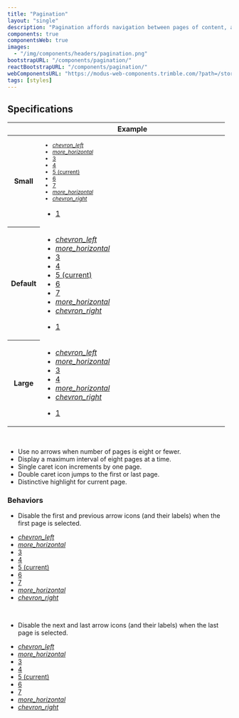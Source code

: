 ```yaml
---
title: "Pagination"
layout: "single"
description: "Pagination affords navigation between pages of content, and it highlights the page currently in view."
components: true
componentsWeb: true
images:
  - "/img/components/headers/pagination.png"
bootstrapURL: "/components/pagination/"
reactBootstrapURL: "/components/pagination/"
webComponentsURL: "https://modus-web-components.trimble.com/?path=/story/components-pagination--default"
tags: [styles]
---
```


## Specifications

<table class="table table-bordered">
  <thead class="thead-light">
    <tr>
      <th></th>
      <th>Example</th>
    </tr>
  </thead>
  <tbody>
    <tr>
      <th scope="row">Small</th>
      <td class="anatomy-cell">
        <nav aria-label="Page Navigation Example" class="w-75">
          <ul class="pagination pagination-sm anatomy-display-static" data-anatomy-colors="false" style="font-size: 12px">
            <li class="page-item">
              <a class="page-link" href="#" aria-label="Previous">
                <i class="modus-icons" aria-hidden="true">chevron_left</i>
              </a>
            </li>
            <li class="page-item">
              <a class="page-link" href="#" aria-label="view more">
                <i class="modus-icons notranslate">more_horizontal</i>
              </a>
            </li>
            <li class="page-item">
              <a class="page-link" href="#"> 3 </a>
            </li>
            <li class="page-item">
              <a class="page-link" href="#"> 4 </a>
            </li>
            <li class="page-item active" aria-current="page">
              <a class="page-link" href="#">5 <span class="sr-only">(current)</span></a>
            </li>
            <li class="page-item">
              <a class="page-link" href="#"> 6 </a>
            </li>
            <li class="page-item">
              <a class="page-link" href="#"> 7 </a>
            </li>
            <li class="page-item">
              <a class="page-link" href="#" aria-label="view more">
                <i class="modus-icons notranslate">more_horizontal</i>
              </a>
            </li>
            <li class="page-item">
              <a class="page-link" href="#" aria-label="Next">
                <i class="modus-icons notranslate" aria-hidden="true">chevron_right</i>
              </a>
            </li>
          </ul>
        </nav>
        <nav aria-label="Page Navigation Example">
          <ul class="pagination pagination-sm m-0 mt-5">
            <li class="page-item">
              <a href="#" class="page-link anatomy-display-static" data-anatomy-colors="false" data-anatomy-popover="false">1</a>
            </li>
          </ul>
        </nav>
      </td>
    </tr>
    <tr>
      <th scope="row">Default</th>
      <td class="anatomy-cell">
        <div>
          <nav aria-label="..." style="width: 300px">
            <ul class="pagination anatomy-display-static" data-anatomy-colors="false">
              <li class="page-item">
                <a class="page-link" href="#" aria-label="Previous">
                  <i class="modus-icons notranslate" aria-hidden="true">chevron_left</i>
                </a>
              </li>
              <li class="page-item">
                <a class="page-link" href="#" aria-label="view more">
                  <i class="modus-icons notranslate">more_horizontal</i>
                </a>
              </li>
              <li class="page-item">
                <a class="page-link" href="#"> 3 </a>
              </li>
              <li class="page-item">
                <a class="page-link" href="#"> 4 </a>
              </li>
              <li class="page-item active" aria-current="page">
                <a class="page-link" href="#">5 <span class="sr-only">(current)</span></a>
              </li>
              <li class="page-item">
                <a class="page-link" href="#"> 6 </a>
              </li>
              <li class="page-item">
                <a class="page-link" href="#"> 7 </a>
              </li>
              <li class="page-item">
                <a class="page-link" href="#" aria-label="view more">
                  <i class="modus-icons notranslate">more_horizontal</i>
                </a>
              </li>
              <li class="page-item">
                <a class="page-link" href="#" aria-label="Next">
                  <i class="modus-icons notranslate" aria-hidden="true">chevron_right</i>
                </a>
              </li>
            </ul>
          </nav>
          <nav aria-label="Page Navigation Example">
            <ul class="pagination m-0 mt-5">
              <li class="page-item">
                <a href="#" class="page-link anatomy-display-static" data-anatomy-colors="false" data-anatomy-popover="false">1</a>
              </li>
            </ul>
          </nav>
        </div>
      </td>
    </tr>
    <tr>
      <th scope="row">Large</th>
      <td class="anatomy-cell">
        <nav aria-label="..." style="width: 400px">
          <ul class="pagination pagination-lg anatomy-display-static" data-anatomy-colors="false" style="font-size: 16px">
            <li class="page-item">
              <a class="page-link" href="#" aria-label="Previous">
                <i class="modus-icons notranslate" aria-hidden="true">chevron_left</i>
              </a>
            </li>
            <li class="page-item">
              <a class="page-link" href="#">
                <i class="modus-icons notranslate">more_horizontal</i>
              </a>
            </li>
            <li class="page-item">
              <a class="page-link" href="#"> 3 </a>
            </li>
            <li class="page-item">
              <a class="page-link" href="#"> 4 </a>
            </li>
            <li class="page-item">
              <a class="page-link" href="#">
                <i class="modus-icons notranslate">more_horizontal</i>
              </a>
            </li>
            <li class="page-item">
              <a class="page-link" href="#" aria-label="Next">
                <i class="modus-icons notranslate" aria-hidden="true">chevron_right</i>
              </a>
            </li>
          </ul>
        </nav>
        <nav aria-label="Page Navigation Example">
          <ul class="pagination pagination-lg m-0 mt-5">
            <li class="page-item">
              <a href="#" class="page-link anatomy-display-static" data-anatomy-colors="false" data-anatomy-popover="false">1</a>
            </li>
          </ul>
        </nav>
      </td>
    </tr>
  </tbody>
</table>

<br>

- Use no arrows when number of pages is eight or fewer.
- Display a maximum interval of eight pages at a time.
- Single caret icon increments by one page.
- Double caret icon jumps to the first or last page.
- Distinctive highlight for current page.

### Behaviors

- Disable the first and previous arrow icons (and their labels) when the first page is selected.

<div class="guide-example-block">
  <div class="guide-sample">
    <nav aria-label="Page Navigation Example">
      <ul class="pagination m-0">
        <li class="page-item disabled">
          <a class="page-link" href="#" aria-label="Previous">
            <i class="modus-icons notranslate" aria-hidden="true">chevron_left</i>
          </a>
        </li>
        <li class="page-item disabled">
          <a class="page-link" href="#">
            <i class="modus-icons notranslate">more_horizontal</i>
          </a>
        </li>
        <li class="page-item">
          <a class="page-link" href="#">
            3
          </a>
        </li>
        <li class="page-item">
          <a class="page-link" href="#">
            4
          </a>
        </li>
        <li class="page-item active" aria-current="page">
          <a class="page-link" href="#"
            >5 <span class="sr-only">(current)</span></a
          >
        </li>
        <li class="page-item">
          <a class="page-link" href="#">
            6
          </a>
        </li>
        <li class="page-item">
          <a class="page-link" href="#">
            7
          </a>
        </li>
        <li class="page-item">
          <a class="page-link" href="#">
            <i class="modus-icons notranslate">more_horizontal</i>
          </a>
        </li>
        <li class="page-item">
          <a class="page-link" href="#" aria-label="Next">
            <i class="modus-icons notranslate" aria-hidden="true">chevron_right</i>
          </a>
        </li>
      </ul>
    </nav>
  </div>
</div>

<br>

- Disable the next and last arrow icons (and their labels) when the last page is selected.

<div class="guide-example-block">
  <div class="guide-sample">
    <nav aria-label="Page Navigation Example">
      <ul class="pagination m-0">
        <li class="page-item">
          <a class="page-link" href="#" aria-label="Previous">
            <i class="modus-icons notranslate" aria-hidden="true">chevron_left</i>
          </a>
        </li>
        <li class="page-item">
          <a class="page-link" href="#">
            <i class="modus-icons notranslate">more_horizontal</i>
          </a>
        </li>
        <li class="page-item">
          <a class="page-link" href="#">
            3
          </a>
        </li>
        <li class="page-item">
          <a class="page-link" href="#">
            4
          </a>
        </li>
        <li class="page-item active" aria-current="page">
          <a class="page-link" href="#"
            >5 <span class="sr-only">(current)</span></a
          >
        </li>
        <li class="page-item">
          <a class="page-link" href="#">
            6
          </a>
        </li>
        <li class="page-item">
          <a class="page-link" href="#">
            7
          </a>
        </li>
        <li class="page-item disabled">
          <a class="page-link" href="#">
            <i class="modus-icons notranslate">more_horizontal</i>
          </a>
        </li>
        <li class="page-item disabled">
          <a class="page-link" href="#" aria-label="Next">
            <i class="modus-icons notranslate" aria-hidden="true">chevron_right</i>
          </a>
        </li>
      </ul>
    </nav>
  </div>
</div>
